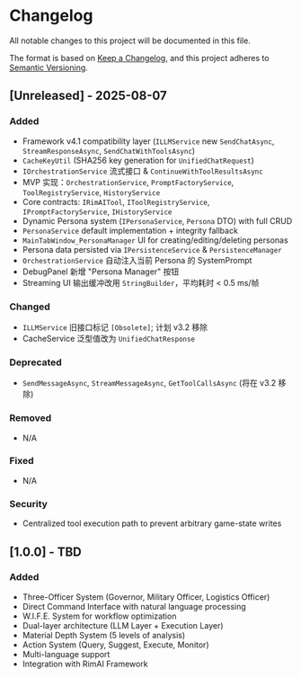 # Changelog

All notable changes to this project will be documented in this file.

The format is based on [Keep a Changelog](https://keepachangelog.com/en/1.0.0/),
and this project adheres to [Semantic Versioning](https://semver.org/spec/v2.0.0.html).

## [Unreleased] - 2025-08-07

### Added
- Framework v4.1 compatibility layer (`ILLMService` new `SendChatAsync`, `StreamResponseAsync`, `SendChatWithToolsAsync`)
- `CacheKeyUtil` (SHA256 key generation for `UnifiedChatRequest`)
- `IOrchestrationService` 流式接口 & `ContinueWithToolResultsAsync`
- MVP 实现：`OrchestrationService`, `PromptFactoryService`, `ToolRegistryService`, `HistoryService`
- Core contracts: `IRimAITool`, `IToolRegistryService`, `IPromptFactoryService`, `IHistoryService`
- Dynamic Persona system (`IPersonaService`, `Persona` DTO) with full CRUD
- `PersonaService` default implementation + integrity fallback
- `MainTabWindow_PersonaManager` UI for creating/editing/deleting personas
- Persona data persisted via `IPersistenceService` & `PersistenceManager`
- `OrchestrationService` 自动注入当前 Persona 的 SystemPrompt
- DebugPanel 新增 "Persona Manager" 按钮
- Streaming UI 输出缓冲改用 `StringBuilder`，平均耗时 < 0.5 ms/帧

### Changed
- `ILLMService` 旧接口标记 `[Obsolete]`; 计划 v3.2 移除
- CacheService 泛型值改为 `UnifiedChatResponse`

### Deprecated
- `SendMessageAsync`, `StreamMessageAsync`, `GetToolCallsAsync` (将在 v3.2 移除)

### Removed
- N/A

### Fixed
- N/A

### Security
- Centralized tool execution path to prevent arbitrary game-state writes

## [1.0.0] - TBD

### Added
- Three-Officer System (Governor, Military Officer, Logistics Officer)
- Direct Command Interface with natural language processing
- W.I.F.E. System for workflow optimization
- Dual-layer architecture (LLM Layer + Execution Layer)
- Material Depth System (5 levels of analysis)
- Action System (Query, Suggest, Execute, Monitor)
- Multi-language support
- Integration with RimAI Framework
